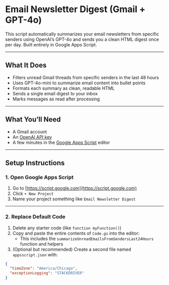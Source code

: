 # Email Newsletter Digest (Gmail + GPT-4o)

This script automatically summarizes your email newsletters from specific senders using OpenAI’s GPT-4o and sends you a clean HTML digest once per day. Built entirely in Google Apps Script.

---

## What It Does

- Filters unread Gmail threads from specific senders in the last 48 hours  
- Uses GPT-4o-mini to summarize email content into bullet points  
- Formats each summary as clean, readable HTML  
- Sends a single email digest to your inbox  
- Marks messages as read after processing  

---

## What You’ll Need

- A Gmail account  
- An [OpenAI API key](https://platform.openai.com/account/api-keys)  
- A few minutes in the [Google Apps Script](https://script.google.com) editor

---

## Setup Instructions

### 1. Open Google Apps Script

1. Go to [https://script.google.com](https://script.google.com)
2. Click `+ New Project`
3. Name your project something like `Email Newsletter Digest`

---

### 2. Replace Default Code

1. Delete any starter code (like `function myFunction()`)
2. Copy and paste the entire contents of `Code.gs` into the editor:
   - This includes the `summarizeUnreadEmailsFromSendersLast24Hours` function and helpers
3. (Optional but recommended) Create a second file named `appsscript.json` with:

```json
{
  "timeZone": "America/Chicago",
  "exceptionLogging": "STACKDRIVER"
}
